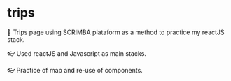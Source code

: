 # trips

🚀 Trips page using SCRIMBA plataform as a method to practice my reactJS stack.

👓 Used reactJS and Javascript as main stacks.

👓 Practice of map and re-use of components.
